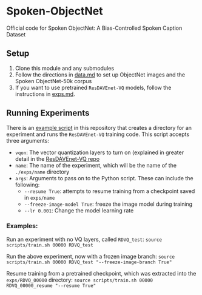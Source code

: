 # Spoken-ObjectNet
Official code for Spoken ObjectNet: A Bias-Controlled Spoken Caption Dataset


## Setup
1.  Clone this module and any submodules
2.  Follow the directions in [data.md](data/data.md) to set up ObjectNet images and the Spoken ObjectNet-50k corpus
3.  If you want to use pretrained `ResDAVEnet-VQ` models, follow the instructions in [exps.md](exps/exps.md).


## Running Experiments
There is an [example script](scripts/train.sh) in this repository that creates a directory for an experiment and runs the `ResDAVEnet-VQ` training code.  This script accepts three arguments:
* `vqon`: The vector quantization layers to turn on (explained in greater detail in the [ResDAVEnet-VQ repo](https://github.com/wnhsu/ResDAVEnet-VQ)
* `name`: The name of the experiment, which will be the name of the `./exps/name` directory
* `args`: Arguments to pass on to the Python script.  These can include the following:
    * `--resume True`: attempts to resume training from a checkpoint saved in `exps/name`
    * `--freeze-image-model True`: freeze the image model during training
    * `--lr 0.001`: Change the model learning rate

### Examples:
Run an experiment with no VQ layers, called `RDVQ_test`:
`source scripts/train.sh 00000 RDVQ_test`

Run the above experiment, now with a frozen image branch:
`source scripts/train.sh 00000 RDVQ_test "--freeze-image-branch True"`

Resume training from a pretrained checkpoint, which was extracted into the `exps/RDVQ_00000` directory:
`source scripts/train.sh 00000 RDVQ_00000_resume "--resume True"`
